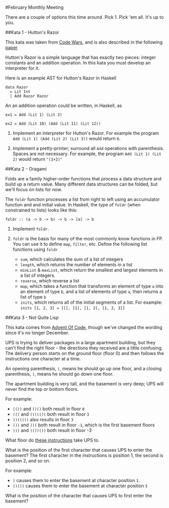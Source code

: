 #February Monthly Meeting

There are a couple of options this time around. Pick 1. Pick 'em all. It's up to
you.

##Kata 1 - Hutton's Razor

This kata was taken from [Code Wars](http://www.codewars.com/kata/543833d86f032f0942000264),
and is also described in the following [paper](http://www.cs.nott.ac.uk/~pszgmh/semantics.pdf)

Hutton's Razor is a simple language that has exactly two pieces: integer constants
and an addition operation. In this kata you must develop an interpreter for it.

Here is an example AST for Hutton's Razor in Haskell

```
data Razor
  = Lit Int
  | Add Razor Razor
```

An an addition operation could be written, in Haskell, as

```
ex1 = Add (Lit 1) (Lit 2)

ex2 = Add (Lit 10) (Add (Lit 11) (Lit 12))
```

1. Implement an interpreter for Hutton's Razor. For example the program 
`Add (Lit 1) (Add (Lit 2) (Lit 3))` would return `6`.

2. Implement a pretty-printer; surround all `Add` operations with parenthesis. 
Spaces are not necessary. For example, the program `Add (Lit 1) (Lit 2)` would 
return `"(1+2)"`

##Kata 2 - Oragami

Folds are a family higher-order functions that process a data structure and build
up a return value. Many different data structures can be folded, but we'll focus
on lists for now.

The `foldr` function processes a list from right to left using an accumulator function
and and initial value. In Haskell, the type of `foldr` (when constrained to lists)
looks like this:

```
foldr :: (a -> b -> b) -> b -> [a] -> b
```

1. Implement `foldr`.

2. `foldr` is the basis for many of the most commonly know functions in FP. You can
use it to define `map`, `filter`, etc. Define the following list functions using `foldr`
   * `sum`, which calculates the sum of a list of integers
   * `length`, which returns the number of elements in a list
   * `minList` & `maxList`, which return the smallest and largest elements in a 
   list of integers.
   * `reverse`, which reverse a list
   * `map`, which takes a function that transforms an element of type `a` into 
   an element of type `b`, and a list of elements of type `a`, then returns a list
   of type `b`
   * `inits`, which returns all of the initial segments of a list. For example:
   `inits [1, 2, 3] = [[], [1], [1, 2], [1, 2, 3]]`

##Kata 3 - Not Quite Lisp

This kata comes from [Advent Of Code](http://adventofcode.com/day/1), though
we've changed the wording since it's no longer December.

UPS is trying to deliver packages in a large apartment building, but they can't 
find the right floor - the directions they received are a little confusing. The 
delivery person starts on the ground floor (floor 0) and then follows the 
instructions one character at a time.

An opening parenthesis, `(`, means he should go up one floor, and a closing 
parenthesis, `)`, means he should go down one floor.

The apartment building is very tall, and the basement is very deep; UPS will 
never find the top or bottom floors.

For example:

* `(())` and `()()` both result in floor `0`
* `(((` and `(()(()(` both result in floor `3`
* `))(((((` also results in floor `3`
* `())` and `))(` both result in floor `-1`, which is the first basement floors
* `)))` and `)())())` both result in floor -3

What floor do [these instructions](https://github.com/SanDiegoKats/katas/tree/master/2016-02-11/instructions.txt)
take UPS to.

What is the position of the first character that causes UPS to enter the basement?
The first character in the instructions is position 1, the second is position 2, 
and so on.

For example:

* `)` causes them to enter the basement at character position `1`.
* `()())` causes them to enter the basement at character position `5`

What is the position of the character that causes UPS to first enter the basement?
